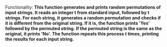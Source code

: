Functionality: **This function generates and prints random permutations of input strings. It reads an integer t from standard input, followed by t strings. For each string, it generates a random permutation and checks if it is different from the original string. If it is, the function prints 'Yes' followed by the permuted string. If the permuted string is the same as the original, it prints 'No'. The function repeats this process t times, printing the results for each input string.**